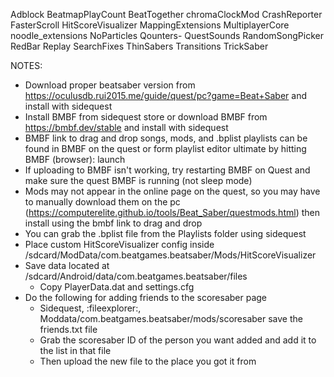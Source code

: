Adblock
BeatmapPlayCount
BeatTogether
chromaClockMod
CrashReporter
FasterScroll
HitScoreVisualizer
MappingExtensions
MultiplayerCore
noodle_extensions
NoParticles
Qounters-
QuestSounds
RandomSongPicker
RedBar
Replay
SearchFixes
ThinSabers
Transitions
TrickSaber

NOTES:
- Download proper beatsaber version from https://oculusdb.rui2015.me/guide/quest/pc?game=Beat+Saber and install with sidequest
- Install BMBF from sidequest store or download BMBF from https://bmbf.dev/stable and install with sidequest
- BMBF link to drag and drop songs, mods, and .bplist playlists can be found in BMBF on the quest or form playlist editor ultimate by hitting BMBF (browser): launch
- If uploading to BMBF isn't working, try restarting BMBF on Quest and make sure the quest BMBF is running (not sleep mode)
- Mods may not appear in the online page on the quest, so you may have to manually download them on the pc (https://computerelite.github.io/tools/Beat_Saber/questmods.html) then install using the bmbf link to drag and drop
- You can grab the .bplist file from the Playlists folder using sidequest
- Place custom HitScoreVisualizer config inside /sdcard/ModData/com.beatgames.beatsaber/Mods/HitScoreVisualizer
- Save data located at /sdcard/Android/data/com.beatgames.beatsaber/files
	- Copy PlayerData.dat and settings.cfg
- Do the following for adding friends to the scoresaber page
	- Sidequest, :fileexplorer:, Moddata/com.beatgames.beatsaber/mods/scoresaber save the friends.txt file
	- Grab the scoresaber ID of the person you want added and add it to the list in that file 
	- Then upload the new file to the place you got it from